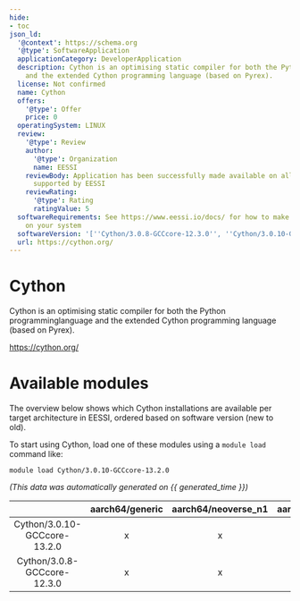 ```yaml
---
hide:
- toc
json_ld:
  '@context': https://schema.org
  '@type': SoftwareApplication
  applicationCategory: DeveloperApplication
  description: Cython is an optimising static compiler for both the Python programminglanguage
    and the extended Cython programming language (based on Pyrex).
  license: Not confirmed
  name: Cython
  offers:
    '@type': Offer
    price: 0
  operatingSystem: LINUX
  review:
    '@type': Review
    author:
      '@type': Organization
      name: EESSI
    reviewBody: Application has been successfully made available on all architectures
      supported by EESSI
    reviewRating:
      '@type': Rating
      ratingValue: 5
  softwareRequirements: See https://www.eessi.io/docs/ for how to make EESSI available
    on your system
  softwareVersion: '[''Cython/3.0.8-GCCcore-12.3.0'', ''Cython/3.0.10-GCCcore-13.2.0'']'
  url: https://cython.org/
---
```


Cython
======


Cython is an optimising static compiler for both the Python programminglanguage and the extended Cython programming language (based on Pyrex).

https://cython.org/
# Available modules


The overview below shows which Cython installations are available per target architecture in EESSI, ordered based on software version (new to old).

To start using Cython, load one of these modules using a `module load` command like:

```shell
module load Cython/3.0.10-GCCcore-13.2.0
```

*(This data was automatically generated on {{ generated_time }})*  

| |aarch64/generic|aarch64/neoverse_n1|aarch64/neoverse_v1|aarch64/nvidia|x86_64/generic|x86_64/amd/zen2|x86_64/amd/zen3|x86_64/amd/zen4|x86_64/intel/haswell|x86_64/intel/sapphirerapids|x86_64/intel/skylake_avx512|aarch64/nvidia/grace|
| :---: | :---: | :---: | :---: | :---: | :---: | :---: | :---: | :---: | :---: | :---: | :---: | :---: |
|Cython/3.0.10-GCCcore-13.2.0|x|x|x|-|x|x|x|x|x|x|x|x|
|Cython/3.0.8-GCCcore-12.3.0|x|x|x|-|x|x|x|x|x|x|x|x|
